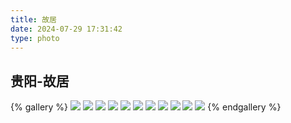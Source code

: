 ```yaml
---
title: 故居
date: 2024-07-29 17:31:42
type: photo
---
```


## 贵阳-故居

{% gallery %}
![](https://file-1305436646.file.myqcloud.com/blog/photo/12/DSCF4799.webp)
![](https://file-1305436646.file.myqcloud.com/blog/photo/12/DSCF4991.webp)
![](https://file-1305436646.file.myqcloud.com/blog/photo/12/DSCF4997.webp)
![](https://file-1305436646.file.myqcloud.com/blog/photo/12/DSCF5160.webp)
![](https://file-1305436646.file.myqcloud.com/blog/photo/12/DSCF5229.webp)
![](https://file-1305436646.file.myqcloud.com/blog/photo/12/DSCF5301.webp)
![](https://file-1305436646.file.myqcloud.com/blog/photo/12/DSCF5544.webp)
![](https://file-1305436646.file.myqcloud.com/blog/photo/12/DSCF5670.webp)
![](https://file-1305436646.file.myqcloud.com/blog/photo/12/DSCF5673.webp)
![](https://file-1305436646.file.myqcloud.com/blog/photo/12/DSCF6490.webp)
![](https://file-1305436646.file.myqcloud.com/blog/photo/12/DSCF6751.webp)
{% endgallery %}